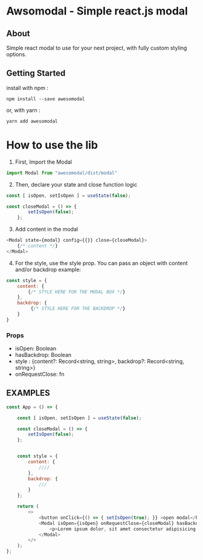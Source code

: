 # Awsomodal - Simple react.js modal

## About
Simple react modal to use for your next project, with fully custom styling options.

## Getting Started
install with npm :
```shell
npm install --save awesomodal
```
or, with yarn :
```shell
yarn add awesomodal
```

# How to use the lib

1. First, Import the Modal 
```javascript
import Modal from "awesomodal/dist/modal"
```

2. Then, declare your state and close function logic
```javascript
const [ isOpen, setIsOpen ] = useState(false);

const closeModal = () => {
        setIsOpen(false);
    };
```

3. Add content in the modal
```javascript
<Modal state={modal} config={{}} close={closeModal}>
    {/* content */}
</Modal>
```

4. For the style, use the style prop. You can pass an object with content and/or backdrop
example:
```javascript
const style = {
    content: {
        {/* STYLE HERE FOR THE MODAL BOX */}
    },
    backdrop: {
         {/* STYLE HERE FOR THE BACKDROP */}
    }
}
```

### Props

- isOpen: Boolean 
- hasBackdrop: Boolean
- style : {content?: Record<string, string>, backdrop?: Record<string, string>}
- onRequestClose: fn


## EXAMPLES

```javascript
const App = () => {

    const [ isOpen, setIsOpen ] = useState(false);

    const closeModal = () => {
        setIsOpen(false);
    };


    const style = {
        content: {
            ////
        },
        backdrop: {
            ///
        }
    };

    return (
        <>
            <button onClick={() => { setIsOpen(true); }} >open modal</button>
            <Modal isOpen={isOpen} onRequestClose={closeModal} hasBackdrop={true} style={style} >
                <p>Lorem ipsum dolor, sit amet consectetur adipisicing elit. Doloremque beatae quia, asperiores eveniet ut, iure voluptas earum quos quo reprehenderit incidunt atque quasi voluptatem enim vel ipsa temporibus debitis odit?</p>
            </Modal>
        </>
    );
};
```